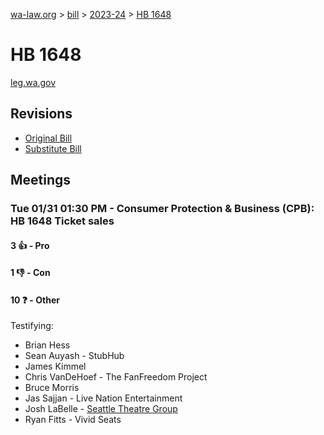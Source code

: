 [wa-law.org](/) > [bill](/bill/) > [2023-24](/bill/2023-24/) > [HB 1648](/bill/2023-24/hb/1648/)

# HB 1648
[leg.wa.gov](https://app.leg.wa.gov/billsummary?BillNumber=1648&Year=2023&Initiative=false)

## Revisions
* [Original Bill](1/)
* [Substitute Bill](S/)

## Meetings
### Tue 01/31 01:30 PM - Consumer Protection & Business (CPB): HB 1648 Ticket sales
#### 3 👍 - Pro

#### 1 👎 - Con

#### 10 ❓ - Other
Testifying:
* Brian Hess
* Sean Auyash - StubHub
* James Kimmel
* Chris VanDeHoef - The FanFreedom Project
* Bruce Morris
* Jas Sajjan - Live Nation Entertainment
* Josh LaBelle - [Seattle Theatre Group](/org/seattle_theatre_group/)
* Ryan Fitts - Vivid Seats
